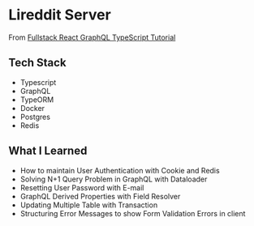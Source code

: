 # Lireddit Server

From [Fullstack React GraphQL TypeScript Tutorial](https://www.youtube.com/watch?v=I6ypD7qv3Z8&t=44513s)

## Tech Stack

- Typescript
- GraphQL
- TypeORM
- Docker
- Postgres
- Redis

## What I Learned

- How to maintain User Authentication with Cookie and Redis
- Solving N+1 Query Problem in GraphQL with Dataloader
- Resetting User Password with E-mail
- GraphQL Derived Properties with Field Resolver
- Updating Multiple Table with Transaction
- Structuring Error Messages to show Form Validation Errors in client
